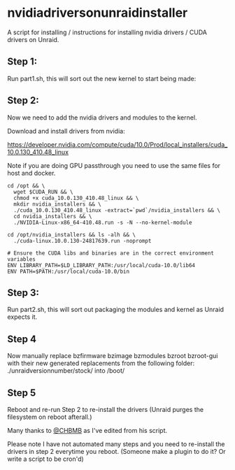 # nvidiadriversonunraidinstaller
A script for installing / instructions for installing nvidia drivers / CUDA drivers on Unraid.

## Step 1:

Run part1.sh, this will sort out the new kernel to start being made:

## Step 2:

Now we need to add the nvidia drivers and modules to the kernel.

Download and install drivers from nvidia:

https://developer.nvidia.com/compute/cuda/10.0/Prod/local_installers/cuda_10.0.130_410.48_linux

Note if you are doing GPU passthrough you need to use the same files for host and docker.

```
cd /opt && \
  wget $CUDA_RUN && \
  chmod +x cuda_10.0.130_410.48_linux && \
  mkdir nvidia_installers && \
  ./cuda_10.0.130_410.48_linux -extract=`pwd`/nvidia_installers && \
  cd nvidia_installers && \
  ./NVIDIA-Linux-x86_64-410.48.run -s -N --no-kernel-module

cd /opt/nvidia_installers && ls -alh && \
  ./cuda-linux.10.0.130-24817639.run -noprompt

# Ensure the CUDA libs and binaries are in the correct environment variables
ENV LIBRARY_PATH=$LD_LIBRARY_PATH:/usr/local/cuda-10.0/lib64
ENV PATH=$PATH:/usr/local/cuda-10.0/bin
```


## Step 3:

Run part2.sh, this will sort out packaging the modules and kernel as Unraid expects it.

## Step 4

Now manually replace bzfirmware bzimage bzmodules bzroot bzroot-gui with their new generated replacements from the following folder:  ./unraidversionnumber/stock/ into /boot/

## Step 5
Reboot and re-run Step 2 to re-install the drivers (Unraid purges the filesystem on reboot afterall.)


Many thanks to [@CHBMB](https://github.com/CHBMB/) as I've edited from his script.

Please note I have not automated many steps and you need to re-install the drivers in step 2 everytime you reboot.
(Someone make a plugin to do it? Or write a script to be cron'd)
